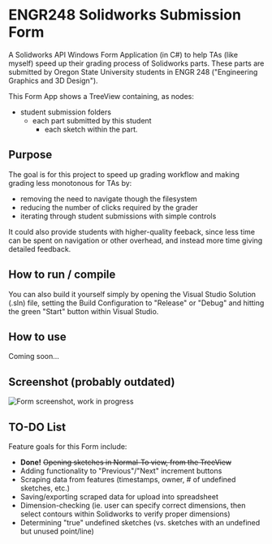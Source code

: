 # ENGR248 Solidworks Submission Form
A Solidworks API Windows Form Application (in C#) to help TAs (like myself) speed up their grading process of Solidworks parts. These parts are submitted by Oregon State University students in ENGR 248 ("Engineering Graphics and 3D Design"). 

This Form App shows a TreeView containing, as nodes:
 - student submission folders
   - each part submitted by this student
     - each sketch within the part. 

## Purpose
The goal is for this project to speed up grading workflow and making grading less monotonous for TAs by:  
- removing the need to navigate though the filesystem
- reducing the number of clicks required by the grader
- iterating through student submissions with simple controls

It could also provide students with higher-quality feeback, since less time can be spent on navigation or other overhead, and instead more time giving detailed feedback.

## How to run / compile
<!--- [The program (.exe) is available](WindowsFormsApplication1.exe) automatically in this repo (found in WindowsFormsApplication1\bin\Release\app.publish).--->
You can also build it yourself simply by opening the Visual Studio Solution (.sln) file, setting the Build Configuration to "Release" or "Debug" and hitting the green "Start" button within Visual Studio.

## How to use
Coming soon...

## Screenshot  (probably outdated) 
![Form screenshot, work in progress](https://i.imgur.com/9NsfR0k.png "Form screenshot (WIP)")

## TO-DO List
Feature goals for this Form include:
 - **Done!** ~~Opening sketches in Normal-To view, from the TreeView~~
 - Adding functionality to "Previous"/"Next" increment buttons
 - Scraping data from features (timestamps, owner, # of undefined sketches, etc.)
 - Saving/exporting scraped data for upload into spreadsheet
 - Dimension-checking (ie. user can specify correct dimensions, then select contours within Solidworks to verify proper dimensions)
 - Determining "true" undefined sketches (vs. sketches with an undefined but unused point/line)
